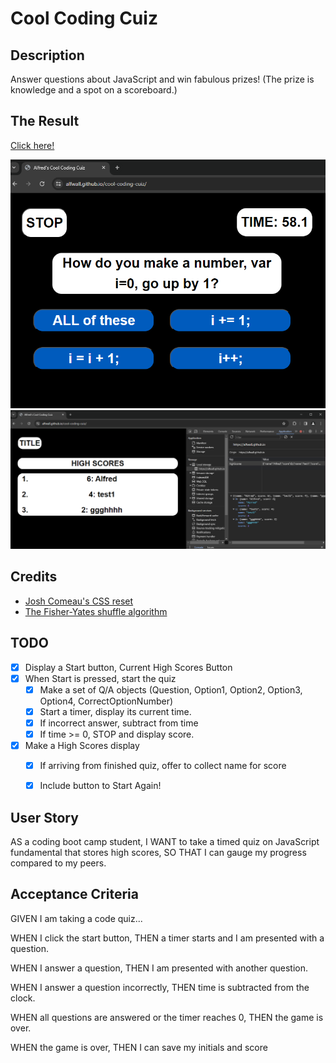 # Cool Coding Cuiz

## Description
Answer questions about JavaScript and win fabulous prizes! (The prize is knowledge and a spot on a scoreboard.)

## The Result
[Click here!](https://alfwall.github.io/cool-coding-cuiz/)

![Screenshot of the deployed project mid-quiz.](./assets/images/mid-quiz.png)
![Screenshot of the high scores in localStorage.](./assets/images/debug-storage.png)

## Credits
- [Josh Comeau's CSS reset](https://www.joshwcomeau.com/css/custom-css-reset/)
- [The Fisher-Yates shuffle algorithm](https://bost.ocks.org/mike/shuffle/)


## TODO
- [x] Display a Start button, Current High Scores Button
- [x] When Start is pressed, start the quiz
    - [x] Make a set of Q/A objects (Question, Option1, Option2, Option3, Option4, CorrectOptionNumber)
    - [x] Start a timer, display its current time.
    - [x] If incorrect answer, subtract from time
    - [x] If time >= 0, STOP and display score.
- [x] Make a High Scores display
    - [x] If arriving from finished quiz, offer to collect name for score
    - [x] Include button to Start Again!



## User Story
AS a coding boot camp student,
I WANT to take a timed quiz on JavaScript fundamental that stores high scores,
SO THAT I can gauge my progress compared to my peers.

## Acceptance Criteria
GIVEN I am taking a code quiz...

WHEN I click the start button,
THEN a timer starts and I am presented with a question.

WHEN I answer a question,
THEN I am presented with another question.

WHEN I answer a question incorrectly,
THEN time is subtracted from the clock.

WHEN all questions are answered or the timer reaches 0,
THEN the game is over.

WHEN the game is over,
THEN I can save my initials and score